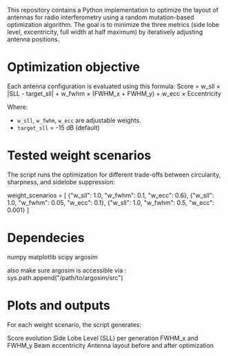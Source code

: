 This repository contains a Python implementation to optimize the layout of antennas for radio interferometry using a random mutation-based optimization algorithm. The goal is to minimize the three metrics (side lobe level, excentricity, full width at half maximum) by iteratively adjusting antenna positions.

# Optimization objective

Each antenna configuration is evaluated using this formula:
Score = w_sll × |SLL - target_sll| + w_fwhm × (FWHM_x + FWHM_y) + w_ecc × Eccentricity

Where:
- `w_sll`, `w_fwhm`, `w_ecc` are adjustable weights.
- `target_sll` = -15 dB (default)


# Tested weight scenarios

The script runs the optimization for different trade-offs between circularity, sharpness, and sidelobe suppression:

weight_scenarios = [
    {"w_sll": 1.0, "w_fwhm": 0.1, "w_ecc": 0.6},
    {"w_sll": 1.0, "w_fwhm": 0.05, "w_ecc": 0.1},
    {"w_sll": 1.0, "w_fwhm": 0.5, "w_ecc": 0.001}
]

# Dependecies 

numpy
matplotlib
scipy
argosim 

also make sure argosim is accessible via : sys.path.append("/path/to/argosim/src")

# Plots and outputs 

For each weight scenario, the script generates:

Score evolution
Side Lobe Level (SLL) per generation
FWHM_x and FWHM_y
Beam eccentricity
Antenna layout before and after optimization

